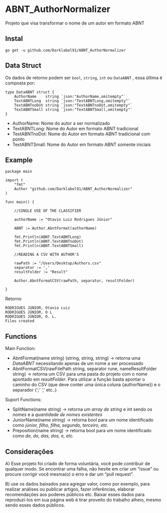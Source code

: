 # ABNT_AuthorNormalizer
Projeto que visa transformar o nome de um autor em formato ABNT

## Instal
``` go get -u github.com/Darklabel91/ABNT_AuthorNormalizer ```

## Data Struct
Os dados de retorno podem ser ```bool```, ```string```, ```int``` ou ```DataABNT``` , essa última é composta por:

``` 
type DataABNT struct {
	AuthorName    string `json:"AuthorName,omitempty"`
	TextABNTLong  string `json:"TextABNTLong,omitempty"`
	TextABNTnoDot string `json:"TextABNTnoDot,omitempty"`
	TextABNTSmall string `json:"TextABNTSmall,omitempty"`
}
```

- AuthorName: Nome do autor a ser normalizado
- TextABNTLong: Nome do Autor em formato ABNT tradicional
- TextABNTnoDot: Nome do Autor em formato ABNT tradicional com ponto 
- TextABNTSmall: Nome do Autor em formato ABNT somente iniciais

## Example

``` 
package main

import (
	"fmt"
	Author "github.com/Darklabel91/ABNT_AuthorNormalizer"
)

func main() {

	//SINGLE USE OF THE CLASSIFIER

	authorName := "Otavio Luiz Rodrigues Júnior"

	ABNT := Author.AbntFormat(authorName)

	fmt.Println(ABNT.TextABNTLong)
	fmt.Println(ABNT.TextABNTnoDot)
	fmt.Println(ABNT.TextABNTSmall)

	//READING A CSV WITH AUTHOR'S

	rawPath := "/Users/Desktop/Authors.csv"
	separator := ','
	resultFolder := "Result"

	Author.AbntFormatCSV(rawPath, separator, resultFolder)

}

 ```
Retorno
``` 
RODRIGUES JÚNIOR, Otavio Luiz 
RODRIGUES JÚNIOR, O L 
RODRIGUES JÚNIOR, O. L. 
Files created

 ```

## Functions

Main Function:
- AbntFormat(name string) (string, string, string)  -> retorna uma *DataABNT* necessitando apenas de um nome a ser processado
- AbntFormatCSV(rawFilePath string, separator rune, nameResultFolder string) -> retorna um CSV para uma pasta do projeto com o nome apontado em *resultFolder*. Para utilizar a função basta apontar o caminho do CSV (que deve conter uma única coluna {authorName}) e o separador (';' ',' etc..)

Suport Functions:
- SplitName(name string)    ->  retorna um *array de string* e *int* sendo os *nomes* e a *quantidade de nomes existentes*
- JuniorName(name string)   ->  retorna bool para um nome identificado como *júnior, filho, filha, segundo, terceiro, etc.*
- Preposition(name string)  ->  retorna bool para um nome identificado como *de, do, das, dos, e, etc.*

## Considerações
A) Esse projeto foi criado de forma voluntária, você pode contribuir de qualquer modo. Se encontrar uma falha, não hesite em criar um “issue” ou  procure corrigir você mesma(o) o erro e dar um “pull request”.

B) use os dados baixados para agregar valor, como por exemplo, para realizar análises ou publicar artigos, fazer inferências, elaborar recomendações aos poderes públicos etc. Baixar esses dados para reproduzi-los em sua página web é tirar proveito do trabalho alheio, mesmo sendo esses dados públicos.

